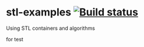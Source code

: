# stl-examples [![Build status](https://travis-ci.org/keosu/stl-examples.svg?branch=master)](https://travis-ci.org/keosu/stl-examples)

Using STL containers and algorithms

for test

